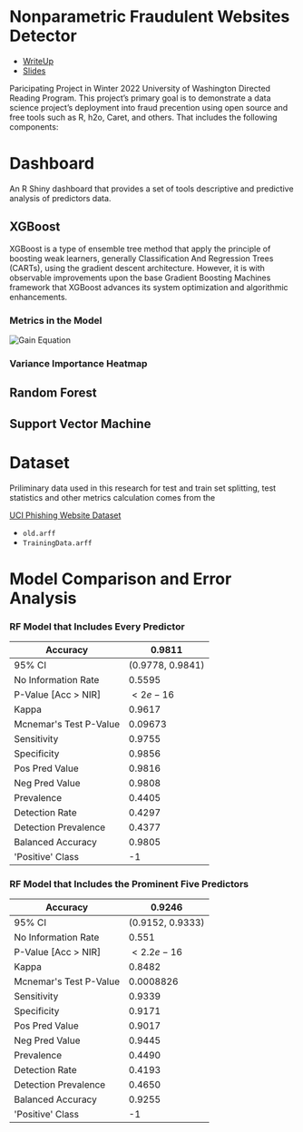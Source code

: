 # Nonparametric Fraudulent Websites Detector
- [WriteUp]()
- [Slides]()


Paricipating Project in Winter 2022 University of Washington Directed Reading Program. This project’s primary goal is to demonstrate a data science project’s deployment into fraud precention using open source and free tools such as R, h2o, Caret, and others. That includes the following components:
 
# Dashboard
An R Shiny dashboard that provides a set of tools descriptive and predictive analysis of predictors data. 

## XGBoost
XGBoost is a type of ensemble tree method that apply the principle of boosting weak learners, generally Classification And Regression Trees (CARTs), using the gradient descent architecture. However, it is with observable improvements upon the base Gradient Boosting Machines framework that XGBoost advances its system optimization and algorithmic enhancements.
### Metrics in the Model
![Gain Equation](https://latex.codecogs.com/svg.image?\text{Gain}&space;=&space;\frac{1}{2}[\frac{G_L^2}{H_L&space;&plus;&space;\lambda}&space;&plus;&space;\frac{G_R^2}{H_R&space;&plus;&space;\lambda}&space;-&space;\frac{(G_L&space;&plus;&space;G_R)^2}{H_L&space;&plus;&space;H_R&space;&plus;&space;\lambda}]&space;-&space;\gamma)


### Variance Importance Heatmap


## Random Forest


## Support Vector Machine


# Dataset
Priliminary data used in this research for test and train set splitting, test statistics and other metrics calculation comes from the 


[UCI Phishing Website Dataset](https://archive.ics.uci.edu/ml/datasets/phishing+websites)
- ```old.arff```
- ```TrainingData.arff```


# Model Comparison and Error Analysis
### RF Model that Includes Every Predictor
| Accuracy               | 0.9811           |
|------------------------|------------------|
| 95\% CI                | (0.9778, 0.9841) |
| No Information Rate    | 0.5595           |
| P-Value [Acc $>$ NIR]  | $<2e-16$         |
| Kappa                  | 0.9617           |
| Mcnemar's Test P-Value | 0.09673          |
| Sensitivity            | 0.9755           |
| Specificity            | 0.9856           |
| Pos Pred Value         | 0.9816           |
| Neg Pred Value         | 0.9808           |
| Prevalence             | 0.4405           |
| Detection Rate         | 0.4297           |
| Detection Prevalence   | 0.4377           |
| Balanced Accuracy      | 0.9805           |
| 'Positive' Class       | -1               |


### RF Model that Includes the Prominent Five Predictors
| Accuracy               | 0.9246           |
|------------------------|------------------|
| 95\% CI                | (0.9152, 0.9333) |
| No Information Rate    | 0.551            |
| P-Value [Acc $>$ NIR]  | $< 2.2e-16$      |
| Kappa                  | 0.8482           |
| Mcnemar's Test P-Value | 0.0008826        |
| Sensitivity            | 0.9339           |
| Specificity            | 0.9171           |
| Pos Pred Value         | 0.9017           |
| Neg Pred Value         | 0.9445           |
| Prevalence             | 0.4490           |
| Detection Rate         | 0.4193           |
| Detection Prevalence   | 0.4650           |
| Balanced Accuracy      | 0.9255           |
| 'Positive' Class       | -1               |
